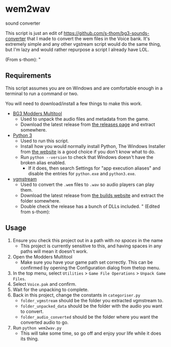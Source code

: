# wem2wav
sound converter

This script is just an edit of https://github.com/s-thom/bg3-sounds-converter that I made to convert the wem files in the Voice bank.
It's extremely simple and any other vgstream script would do the same thing, but I'm lazy and would rather repurpose a script I already have LOL.

(From s-thom):
"
## Requirements

This script assumes you are on Windows and are comfortable enough in a terminal to run a command or two.

You will need to download/install a few things to make this work.

- [BG3 Modders Multitool](https://github.com/ShinyHobo/BG3-Modders-Multitool)
  - Used to unpack the audio files and metadata from the game.
  - Download the latest release from [the releases page](https://github.com/ShinyHobo/BG3-Modders-Multitool/releases) and extract somewhere.
- [Python 3](https://www.python.org/)
  - Used to run this script.
  - Install how you would normally install Python, The Windows Installer from [the website](https://www.python.org/downloads/) is a good choice if you don't know what to do.
  - Run `python --version` to check that Windows doesn't have the broken alias enabled.
    - If it does, then search Settings for "app execution aliases" and disable the entries for `python.exe` and `python3.exe`.
- [vgmstream](https://github.com/vgmstream/vgmstream)
  - Used to convert the `.wem` files to `.wav` so audio players can play them.
  - Download the latest release from [the builds website](https://vgmstream.org/) and extract the folder somewhere.
  - Double check the release has a bunch of DLLs included.
"
(Edited from s-thom):
## Usage

1. Ensure you check this project out in a path with _no spaces_ in the name
   - This project is currently sensitive to this, and having spaces in any paths will mean it doesn't work.
2. Open the Modders Multitool
   - Make sure you have your game path set correctly. This can be confirmed by opening the Configuration dialog from thetop menu.
3. In the top menu, select `Utilities` > `Game File Operations` > `Unpack Game Files`.
4. Select `Voice.pak` and confirm.
5. Wait for the unpacking to complete.
6. Back in this project, change the constants in `categoriser.py`
   - `folder_vgmstream` should be the folder you extracted vgmstream to.
   - `folder_unpacked_data` should be the folder with the audio you want to convert.
   - `folder_audio_converted` should be the folder where you want the converted audio to go. 
7. Run `python wem2wav.py`
   - This will take some time, so go off and enjoy your life while it does its thing.

